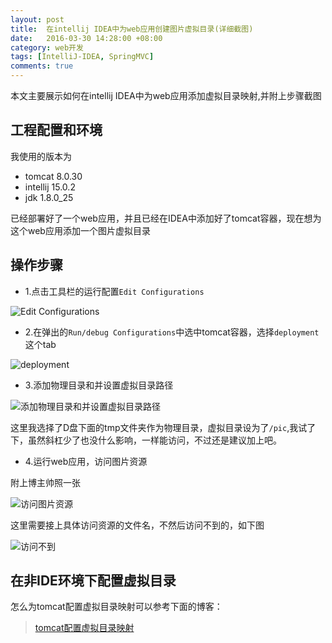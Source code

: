 ```yaml
---
layout: post
title:  在intellij IDEA中为web应用创建图片虚拟目录(详细截图)
date:   2016-03-30 14:28:00 +08:00
category: web开发
tags: [IntelliJ-IDEA, SpringMVC]
comments: true
---
```


本文主要展示如何在intellij IDEA中为web应用添加虚拟目录映射,并附上步骤截图

<!-- more -->

## 工程配置和环境

我使用的版本为

- tomcat 8.0.30
- intellij 15.0.2
- jdk 1.8.0_25

已经部署好了一个web应用，并且已经在IDEA中添加好了tomcat容器，现在想为这个web应用添加一个图片虚拟目录


## 操作步骤

- 1.点击工具栏的运行配置`Edit Configurations`

![Edit Configurations](http://7xph6d.com1.z0.glb.clouddn.com/IDEA_web-%E5%88%9B%E5%BB%BA%E8%99%9A%E6%8B%9F%E7%9B%AE%E5%BD%9501.png)


- 2.在弹出的`Run/debug Configurations`中选中tomcat容器，选择`deployment`这个tab

![deployment](http://7xph6d.com1.z0.glb.clouddn.com/IDEA_web-%E5%88%9B%E5%BB%BA%E8%99%9A%E6%8B%9F%E7%9B%AE%E5%BD%9502.png)

- 3.添加物理目录和并设置虚拟目录路径

![添加物理目录和并设置虚拟目录路径](http://7xph6d.com1.z0.glb.clouddn.com/IDEA_web-%E5%88%9B%E5%BB%BA%E8%99%9A%E6%8B%9F%E7%9B%AE%E5%BD%9503.png)

这里我选择了D盘下面的tmp文件夹作为物理目录，虚拟目录设为了`/pic`,我试了下，虽然斜杠少了也没什么影响，一样能访问，不过还是建议加上吧。

- 4.运行web应用，访问图片资源

附上博主帅照一张

![访问图片资源](http://7xph6d.com1.z0.glb.clouddn.com/IDEA_web-%E5%88%9B%E5%BB%BA%E8%99%9A%E6%8B%9F%E7%9B%AE%E5%BD%9504.png)


这里需要接上具体访问资源的文件名，不然后访问不到的，如下图

![访问不到](http://7xph6d.com1.z0.glb.clouddn.com/IDEA_web-%E5%88%9B%E5%BB%BA%E8%99%9A%E6%8B%9F%E7%9B%AE%E5%BD%9505.png)


## 在非IDE环境下配置虚拟目录

怎么为tomcat配置虚拟目录映射可以参考下面的博客：

> [tomcat配置虚拟目录映射](http://blog.csdn.net/xiazdong/article/details/7215052)

